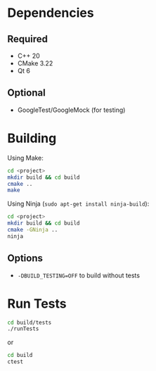 # Dependencies
## Required
- C++ 20
- CMake 3.22
- Qt 6

## Optional
- GoogleTest/GoogleMock (for testing)

# Building
Using Make:
```bash
cd <project>
mkdir build && cd build
cmake ..
make
```
Using Ninja (`sudo apt-get install ninja-build`):
```bash
cd <project>
mkdir build && cd build
cmake -GNinja ..
ninja
```
## Options
- `-DBUILD_TESTING=OFF` to build without tests

# Run Tests
```bash
cd build/tests
./runTests
```
or
```bash
cd build
ctest
```
